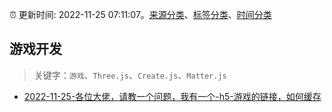 :alarm_clock: 更新时间: 2022-11-25 07:11:07。[来源分类](../README.md)、[标签分类](../TAGS.md)、[时间分类](../TIMELINE.md)

## 游戏开发


> 关键字：`游戏`、`Three.js`、`Create.js`、`Matter.js`



- [2022-11-25-各位大佬，请教一个问题，我有一个-h5-游戏的链接，如何缓存](https://www.v2ex.com/t/897846) 